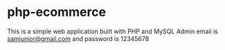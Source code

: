 # php-ecommerce
This is a simple web application built with PHP and MySQL
Admin email is samjunior@gmail.com and password is 12345678
